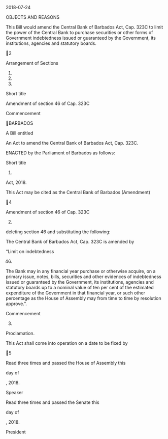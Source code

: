 2018-07-24

OBJECTS AND REASONS

This Bill would amend the Central Bank of Barbados Act, Cap. 323C to limit
the  power  of  the  Central  Bank  to  purchase  securities  or  other  forms  of
Government  indebtedness  issued  or  guaranteed  by  the  Government,  its
institutions, agencies and statutory boards.

2

Arrangement of Sections

1.

2.

3.

Short title

Amendment of section 46 of Cap. 323C

Commencement

BARBADOS

A Bill entitled

An Act to amend the Central Bank of Barbados Act, Cap. 323C.

ENACTED by the Parliament of Barbados as follows:

Short title

1.
Act, 2018.

This Act may be cited as the Central Bank of Barbados (Amendment)

4

Amendment of section 46 of Cap. 323C

2.
deleting section 46 and substituting the following:

The  Central  Bank  of  Barbados  Act,  Cap.  323C  is  amended  by

“Limit on indebtedness

46.
The Bank may in any financial year purchase or otherwise
acquire, on a primary issue, notes, bills, securities and other evidences
of  indebtedness  issued  or  guaranteed  by  the  Government,  its
institutions, agencies and statutory boards up to a nominal value of ten
per  cent  of  the  estimated  expenditure  of  the  Government  in  that
financial year, or such other percentage as the House of Assembly may
from time to time by resolution approve.”.

Commencement

3.
Proclamation.

This  Act  shall  come  into  operation  on  a  date  to  be  fixed  by

5

Read three times and passed the House of Assembly this

day of

, 2018.

Speaker

Read three times and passed the Senate this

day of

, 2018.

President

